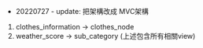
+ 20220727 - update: 把架構改成  MVC架構
1. clothes_information -> clothes_node
2. weather_score -> sub_category
(上述包含所有相關view)
